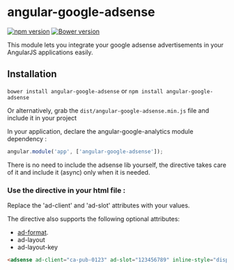 # angular-google-adsense

[![npm version](https://badge.fury.io/js/angular-google-adsense.svg)](https://badge.fury.io/js/angular-google-adsense)
[![Bower version](https://badge.fury.io/bo/angular-google-adsense.svg)](https://badge.fury.io/bo/angular-google-adsense)

This module lets you integrate your google adsense advertisements in your AngularJS applications easily.

## Installation

`bower install angular-google-adsense` or `npm install angular-google-adsense`

Or alternatively, grab the `dist/angular-google-adsense.min.js` file and include it in your project


In your application, declare the angular-google-analytics module dependency :

```javascript
angular.module('app', ['angular-google-adsense']);
```
There is no need to include the adsense lib yourself, the directive takes care of it and include it (async) only when it is needed.

### Use the directive in your html file :

Replace the 'ad-client' and 'ad-slot' attributes with your values.

The directive also supports the following optional attributes:

* [ad-format](https://support.google.com/adsense/answer/32712?hl=en).
* ad-layout
* ad-layout-key

```html
<adsense ad-client="ca-pub-0123" ad-slot="123456789" inline-style="display:inline-block;width:728px;height:90px" ad-format="auto"></adsense>
```
